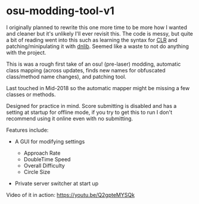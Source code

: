 # osu-modding-tool-v1

I originally planned to rewrite this one more time to be more how I wanted and cleaner but it's unlikely I'll ever revisit this.
The code is messy, but quite a bit of reading went into this such as learning the syntax for 
[CLR](https://en.wikipedia.org/wiki/Common_Language_Runtime) and patching/minipulating it with [dnlib](https://github.com/0xd4d/dnlib). 
Seemed like a waste to not do anything with the project.

This is was a rough first take of an osu! (pre-laser) modding, automatic class mapping (across updates, finds new names for obfuscated class/method name changes), and patching tool. 

Last touched in Mid-2018 so the automatic mapper might be missing a few classes or methods.

Designed for practice in mind. 
Score submitting is disabled and has a setting at startup for offline mode, if you try to get this to run I don't recommend using it online even with no submitting.

Features include:
* A GUI for modifying settings
  * Approach Rate
  * DoubleTime Speed
  * Overall Difficulty
  * Circle Size
  
* Private server switcher at start up

Video of it in action:
https://youtu.be/Q2gpteMYSQk
